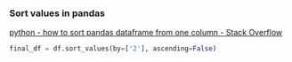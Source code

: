 ### Sort values in pandas 


[python - how to sort pandas dataframe from one column - Stack Overflow](https://stackoverflow.com/questions/37787698/how-to-sort-pandas-dataframe-from-one-column)




```python
final_df = df.sort_values(by=['2'], ascending=False)

```

